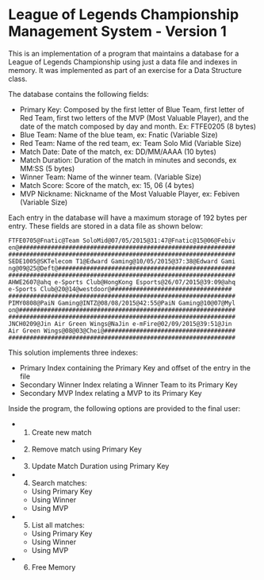 # League of Legends Championship Management System - Version 1
This is an implementation of a program that maintains a database for a League of Legends Championship using just a data file and indexes in memory. It was implemented as part of an exercise for a Data Structure class. 

The database contains the following fields:

- Primary Key: Composed by the first letter of Blue Team, first letter of Red Team, first two letters of the MVP (Most Valuable Player), and the date of the match composed by day and month. Ex: FTFE0205 (8 bytes)
- Blue Team: Name of the blue team, ex: Fnatic (Variable Size)
- Red Team: Name of the red team, ex: Team Solo Mid (Variable Size)
- Match Date: Date of the match, ex: DD/MM/AAAA (10 bytes)
- Match Duration: Duration of the match in minutes and seconds, ex MM:SS (5 bytes)
- Winner Team: Name of the winner team. (Variable Size)
- Match Score: Score of the match, ex: 15, 06 (4 bytes) 
- MVP Nickname: Nickname of the Most Valuable Player, ex: Febiven (Variable Size)

Each entry in the database will have a maximum storage of 192 bytes per entry. These fields are stored in a data file as shown below:

```
FTFE0705@Fnatic@Team SoloMid@07/05/2015@31:47@Fnatic@15@06@Febiv
en@#############################################################
################################################################
SEDE1005@SKTelecom T1@Edward Gaming@10/05/2015@37:38@Edward Gami
ng@09@25@Deft@##################################################
################################################################
AHWE2607@ahq e-Sports Club@HongKong Esports@26/07/2015@39:09@ahq
e-Sports Club@20@14@westdoor@##################################
################################################################
PIMY0808@PaiN Gaming@INTZ@08/08/2015@42:55@PaiN Gaming@10@07@Myl
on@#############################################################
################################################################
JNCH0209@Jin Air Green Wings@NaJin e-mFire@02/09/2015@39:51@Jin
Air Green Wings@08@03@Chei@#####################################
################################################################
```

This solution implements three indexes:
- Primary Index containing the Primary Key and offset of the entry in the file
- Secondary Winner Index relating a Winner Team to its Primary Key
- Secondary MVP Index relating a MVP to its Primary Key

Inside the program, the following options are provided to the final user:
- 1. Create new match
- 2. Remove match using Primary Key
- 3. Update Match Duration using Primary Key 
- 4. Search matches:
  - Using Primary Key
  - Using Winner
  - Using MVP
- 5. List all matches:
  - Using Primary Key
  - Using Winner
  - Using MVP
- 6. Free Memory
